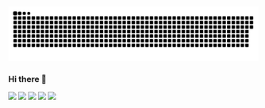 <div align="center">
  <img src="https://raw.githubusercontent.com/im47cn/im47cn/main/assets/github-contribution-grid-snake.svg" >
</div>

### Hi there 👋

<!--
**im47cn/im47cn** is a ✨ _special_ ✨ repository because its `README.md` (this file) appears on your GitHub profile.

Here are some ideas to get you started:

- 🔭 I’m currently working on ...
- 🌱 I’m currently learning ...
- 👯 I’m looking to collaborate on ...
- 🤔 I’m looking for help with ...
- 💬 Ask me about ...
- 📫 How to reach me: ...
- 😄 Pronouns: ...
- ⚡ Fun fact: ...
-->

![](https://github-profile-summary-cards.vercel.app/api/cards/profile-details?username=im47cn&theme=github)
![](https://github-profile-summary-cards.vercel.app/api/cards/repos-per-language?username=im47cn&theme=github)
![](https://github-profile-summary-cards.vercel.app/api/cards/most-commit-language?username=im47cn&theme=github)
![](https://github-profile-summary-cards.vercel.app/api/cards/stats?username=im47cn&theme=github)
![](https://github-profile-summary-cards.vercel.app/api/cards/productive-time?username=im47cn&theme=github)
